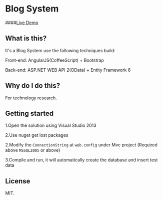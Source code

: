 Blog System
===========

####<a href="http://www.woshinidezhu.com">Live Demo</a>

## What is this?
It's a Blog System use the following techniques build:

Front-end: AngularJS(CoffeeScript) + Bootstrap

Back-end: ASP.NET WEB API 2(OData) + Entity Framework 6

## Why do I do this?
For technology research.

## Getting started

1.Open the solution using Visual Studio 2013

2.Use nuget get lost packages

2.Modify the `ConnectionString` at `web.config` under Mvc project (Required above `MSSQL2005` or above)

3.Compile and run, it will automatically create the database and insert test data

## License

MIT.

